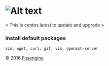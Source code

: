 ![Alt text](http://fusengine.ch/img/centos.svg)
===============================================

< This is centos latest to update and upgrade >

### Install default packages

```
vim, wget, curl, git, vim, openssh-server
```

&copy; 2016 [Fusengine](http://fusengine.com)
